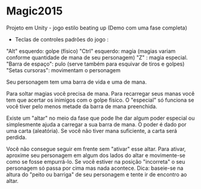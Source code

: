 # Magic2015
Projeto em Unity - jogo estilo beating up (Demo com uma fase completa)


- Teclas de controles padrões do jogo :

"Alt" esquerdo: golpe (físico)
"Ctrl" esquerdo: magia   (magias variam conforme quantidade de mana de seu personagem)
"Z" : magia especial.
"Barra de espaço": pulo (serve também para esquivar de tiros e golpes)
"Setas cursoras": movimentam o personagem

Seu personagem tem uma barra de vida e uma de mana.

Para soltar magias você precisa de mana. Para recarregar seus manas você tem que acertar os inimigos com o golpe físico.
O "especial" só funciona se você tiver pelo menos metade da barra de mana preenchida.

Existe um "altar" no meio da fase que pode lhe dar algum poder especial ou simplesmente ajuda a carregar a sua barra de mana.  O poder é dado por uma carta (aleatória). Se você não tiver mana suficiente, a carta será perdida.

Você não consegue seguir em frente sem "ativar" esse altar. Para ativar, aproxime seu personagem em algum dos lados do altar e movimente-se como se fosse empurrá-lo.  Se você estiver na posição "incorreta" o seu personagem só passa por cima mas nada acontece. Dica:  baseie-se na altura do "peito ou barriga" de seu personagem e tente ir de encontro ao altar.
